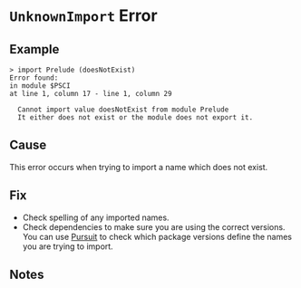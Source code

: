 # `UnknownImport` Error

## Example

```
> import Prelude (doesNotExist)
Error found:
in module $PSCI
at line 1, column 17 - line 1, column 29

  Cannot import value doesNotExist from module Prelude
  It either does not exist or the module does not export it.
```

## Cause

This error occurs when trying to import a name which does not exist.

## Fix

- Check spelling of any imported names.
- Check dependencies to make sure you are using the correct versions. You can use [Pursuit](https//pursuit.purescript.org/) to check which package versions define the names you are trying to import.

## Notes
